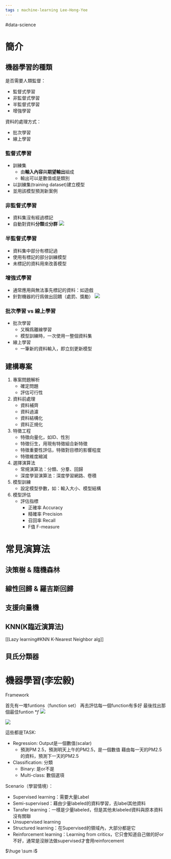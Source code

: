 ```yaml
---
tags : machine-learning Lee-Hong-Yee
---
```


#data-science

# 簡介
## 機器學習的種類
是否需要人類監督：
* 監督式學習
* 非監督式學習
* 半監督式學習
* 增強學習

資料的處理方式：
* 批次學習
* 線上學習

### 監督式學習
* 訓練集
	* 由**輸入內容**與**期望輸出**組成
	* 輸出可以是數值或是類別
* 以訓練集(training dataset)建立模型
* 並用該模型預測新案例

### 非監督式學習
* 資料集沒有經過標記
* 自動對資料**分類**或**分群**
![](https://i.imgur.com/dgmCteZ.png)


### 半監督式學習
* 資料集中部分有標記過
* 使用有標記的部分訓練模型
* 未標記的資料用來改善模型

### 增強式學習
* 通常應用與無法事先標記的資料：如遊戲
* 針對機器的行爲做出回饋（處罰、獎勵）
![](https://i.imgur.com/EpFqfsZ.png)

### 批次學習 vs 線上學習
* 批次學習
	* 又稱爲離線學習
	* 模型訓練時，一次使用一整個資料集
* 線上學習
	* 一筆新的資料輸入，即立刻更新模型

## 建構專案
1. 專案問題解析
	* 確定問題
	* 評估可行性
2. 資料前處理
	* 資料補齊
	* 資料過濾
	* 資料結構化
	* 資料正規化
3. 特徵工程
	* 特徵向量化，如ID、性別
	* 特徵衍生，用現有特徵組合新特徵
	* 特徵重要性評估，特徵對目標的影響程度
	* 特徵維度縮減
4. 選擇演算法
	* 常規演算法：分類、分羣、回歸
	* 深度學習演算法：深度學習網路、卷積
5. 模型訓練
	* 設定模型參數，如：輸入大小、模型結構
6. 模型評估
	* 評估指標
		* 正確率 Accuracy
		* 精確率 Precision
		* 召回率 Recall
		* F值 F-measure



# 常見演算法
## 決策樹 & 隨機森林

## 線性回歸 & 羅吉斯回歸

## 支援向量機


## KNN(K臨近演算法)
[[Lazy learning#KNN K-Nearest Neighbor alg]]

## 貝氏分類器

# 機器學習(李宏毅)
Framework

首先有一堆funtions（function set）
再去評估每一個function有多好
最後找出那個最佳funtion $*f$
![](https://i.imgur.com/6WKZZgs.png)

![](https://i.imgur.com/nUE5bdT.png)

這些都是TASK:
* Regression: Output是一個數值(scalar)
   * 預測PM 2.5，預測明天上午的PM2.5，是一個數值
   藉由每一天的PM2.5的資料，預測下一天的PM2.5
* Classification: 分類
	* Binary: 是or不是
	* Multi-class: 數個選項



Scenario（學習情境）：
* Supervised learning：需要大量Label
* Semi-supervised：藉由少量labeled的資料學習，去label其他資料
* Tansfer learning：一樣是少量labeled，但是其他未labeled資料與原本資料沒有關聯
* Unsupervised learning
* Structured learning：在Supervised的領域內，大部分都是它
* Reinforcement learning：Learning from critics，它只會知道自己做的好or不好，通常是沒辦法做supervised才會用reinforcement

$\huge \sum i$

